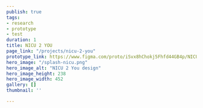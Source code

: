 ```yaml
---
publish: true
tags:
- research
- prototype
- test
duration: 1
title: NICU 2 YOU
page_link: "/projects/nicu-2-you"
prototype_link: https://www.figma.com/proto/iSvx8hChokj5Fhfd44GB4p/NICU-2-YOU-portfolio-proto?node-id=1%3A68&viewport=1010%2C691%2C0.0575336217880249&scaling=min-zoom
hero_image: "/splash-nicu.png"
hero_image_alt: "NICU 2 You design"
hero_image_height: 238
hero_image_width: 452
gallery: []
thumbnail: ''

---
```

